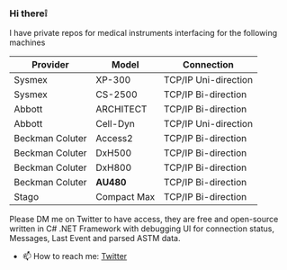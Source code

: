 ### Hi there❕

I have private repos for medical instruments interfacing for the following machines

|Provider| Model |  Connection
|--|--|--|
| Sysmex |XP-300| TCP/IP Uni-direction
|Sysmex |CS-2500|TCP/IP Bi-direction
| Abbott |ARCHITECT |TCP/IP Bi-direction
| Abbott |Cell-Dyn |TCP/IP Uni-direction
| Beckman Coluter  | Access2 |TCP/IP Bi-direction
| Beckman Coluter | DxH500 |TCP/IP Bi-direction
| Beckman Coluter | DxH800 |TCP/IP Bi-direction
| Beckman Coluter | **AU480** |TCP/IP Bi-direction
| Stago | Compact Max |TCP/IP Bi-direction

Please DM me on Twitter to have access, they are free and open-source written in C# .NET Framework with debugging UI for connection status, Messages, Last Event and parsed ASTM data.

- 📫 How to reach me: [Twitter](https://twitter.com/MoDev32)
